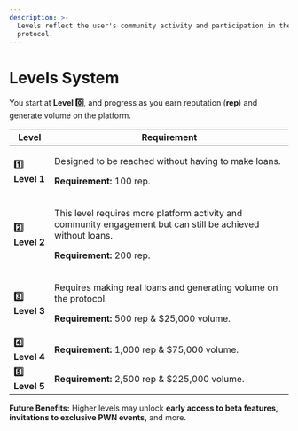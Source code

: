 ```yaml
---
description: >-
  Levels reflect the user's community activity and participation in the PWN
  protocol.
---
```


# Levels System

You start at **Level 0️⃣**, and progress as you earn reputation (**rep**) and generate volume on the platform.

<table><thead><tr><th>Level</th><th>Requirement</th></tr></thead><tbody><tr><td><strong>1️⃣ Level 1</strong></td><td><p>Designed to be reached without having to make loans. </p><p></p><p><strong>Requirement:</strong> 100 rep.</p></td></tr><tr><td><strong>2️⃣ Level 2</strong></td><td><p>This level requires more platform activity and community engagement but can still be achieved without loans. </p><p></p><p><strong>Requirement:</strong> 200 rep.</p></td></tr><tr><td><strong>3️⃣ Level 3</strong></td><td><p>Requires making real loans and generating volume on the protocol. </p><p></p><p><strong>Requirement:</strong> 500 rep &#x26; $25,000 volume.</p></td></tr><tr><td><strong>4️⃣ Level 4</strong></td><td><strong>Requirement:</strong> 1,000 rep &#x26; $75,000 volume.</td></tr><tr><td><strong>5️⃣ Level 5</strong></td><td><strong>Requirement:</strong> 2,500 rep &#x26; $225,000 volume.</td></tr></tbody></table>

**Future Benefits:** Higher levels may unlock **early access to beta features, invitations to exclusive PWN events,** and more.
